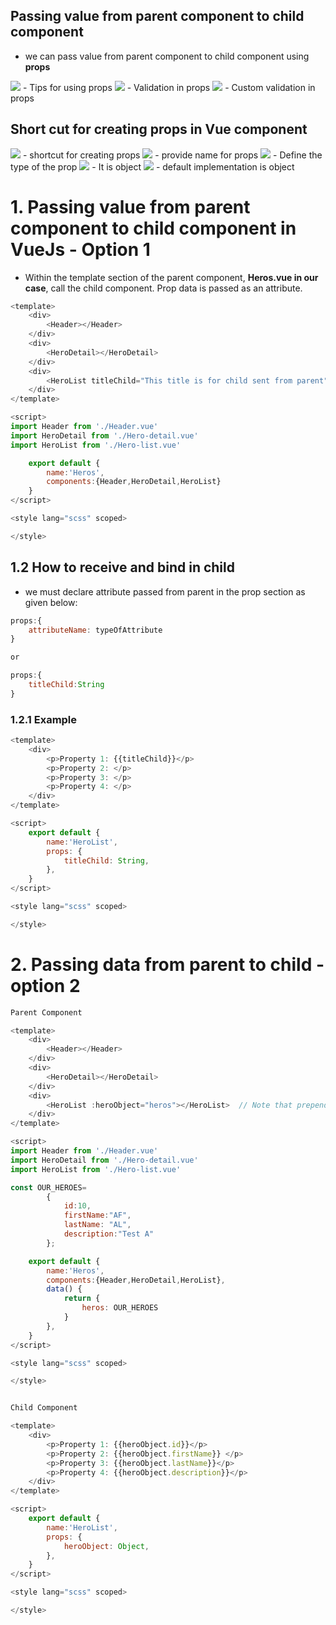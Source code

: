 ## Passing value from parent component to child component ##
- we can pass value from parent component to child component using <b><span>props</span></b>

<img src="img/img1.png" />
- Tips for using props

<img src="img/img2.png" />
- Validation in props

<img src="img/img3.png" />
- Custom validation in props

## Short cut for creating props in Vue component ##
<img src="img/img4.png" />
- shortcut for creating props

<img src="img/img5.png" />
- provide name for props

<img src="img/img6.png" />
- Define the type of the prop

<img src="img/img7.png" />
- It is object

<img src="img/img8.png" />
- default implementation is object

# 1. Passing value from parent component to child component in VueJs - Option 1 #
- Within the template  section of the parent component, <b>Heros.vue in our case</b>, call the child component. Prop data is passed as an attribute.

```js
<template>
    <div>
        <Header></Header>
    </div>
    <div>
        <HeroDetail></HeroDetail>
    </div>
    <div>
        <HeroList titleChild="This title is for child sent from parent"></HeroList> // This one nothing else is needed.
    </div>
</template>

<script>
import Header from './Header.vue'
import HeroDetail from './Hero-detail.vue'
import HeroList from './Hero-list.vue'

    export default {
        name:'Heros',
        components:{Header,HeroDetail,HeroList}
    }
</script>

<style lang="scss" scoped>

</style>
```

## 1.2 How to receive and bind in child ##
- we must declare attribute passed from parent in the prop section as given below:

```js
props:{
    attributeName: typeOfAttribute
}

or

props:{
    titleChild:String
}
```

### 1.2.1 Example ###
```js
<template>
    <div>
        <p>Property 1: {{titleChild}}</p>
        <p>Property 2: </p>
        <p>Property 3: </p>
        <p>Property 4: </p>
    </div>
</template>

<script>
    export default {
        name:'HeroList',
        props: {
            titleChild: String,
        },
    }
</script>

<style lang="scss" scoped>

</style>
```

# 2. Passing data from parent to child - option 2 #
```js
Parent Component

<template>
    <div>
        <Header></Header>
    </div>
    <div>
        <HeroDetail></HeroDetail>
    </div>
    <div>
        <HeroList :heroObject="heros"></HeroList>  // Note that prepending a colon to the prop attribute indicates that a variable is passed, not a string.
    </div>
</template>

<script>
import Header from './Header.vue'
import HeroDetail from './Hero-detail.vue'
import HeroList from './Hero-list.vue'

const OUR_HEROES=
        {
            id:10,
            firstName:"AF",
            lastName: "AL",
            description:"Test A"
        };

    export default {
        name:'Heros',
        components:{Header,HeroDetail,HeroList},
        data() {
            return {
                heros: OUR_HEROES
            }
        },
    }
</script>

<style lang="scss" scoped>

</style>
```

```js

Child Component

<template>
    <div>
        <p>Property 1: {{heroObject.id}}</p>
        <p>Property 2: {{heroObject.firstName}} </p>
        <p>Property 3: {{heroObject.lastName}}</p>
        <p>Property 4: {{heroObject.description}}</p>
    </div>
</template>

<script>
    export default {
        name:'HeroList',
        props: {
            heroObject: Object,
        },
    }
</script>

<style lang="scss" scoped>

</style>
```